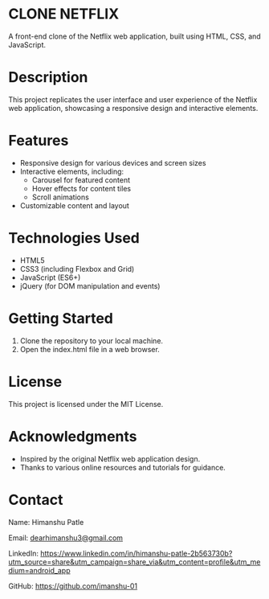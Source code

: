 # CLONE NETFLIX

A front-end clone of the Netflix web application, built using HTML, CSS, and JavaScript.

# Description

This project replicates the user interface and user experience of the Netflix web application, showcasing a responsive design and interactive elements.

# Features

- Responsive design for various devices and screen sizes
- Interactive elements, including:
    - Carousel for featured content
    - Hover effects for content tiles
    - Scroll animations
- Customizable content and layout

# Technologies Used

- HTML5
- CSS3 (including Flexbox and Grid)
- JavaScript (ES6+)
- jQuery (for DOM manipulation and events)

# Getting Started

1. Clone the repository to your local machine.
2. Open the index.html file in a web browser.

# License

This project is licensed under the MIT License.

# Acknowledgments

- Inspired by the original Netflix web application design.
- Thanks to various online resources and tutorials for guidance.

# Contact
 Name: Himanshu Patle
 
 Email: dearhimanshu3@gmail.com 
 
 LinkedIn: https://www.linkedin.com/in/himanshu-patle-2b563730b?utm_source=share&utm_campaign=share_via&utm_content=profile&utm_medium=android_app 
 
 GitHub: https://github.com/imanshu-01 
